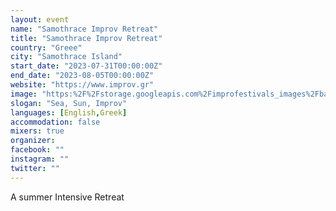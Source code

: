 ```yaml
---
layout: event
name: "Samothrace Improv Retreat"
title: "Samothrace Improv Retreat"
country: "Greee"
city: "Samothrace Island"
start_date: "2023-07-31T00:00:00Z"
end_date: "2023-08-05T00:00:00Z"
website: "https://www.improv.gr"
image: "https:%2F%2Fstorage.googleapis.com%2Fimprofestivals_images%2Fbannerforfestivalswebsite%20-%20Panagiotis%20Koudas.jpg"
slogan: "Sea, Sun, Improv"
languages: [English,Greek]
accommodation: false
mixers: true
organizer: 
facebook: ""
instagram: ""
twitter: ""
---
```


A summer Intensive Retreat 

